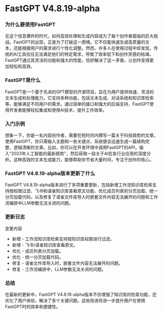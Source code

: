 # FastGPT V4.8.19-alpha
### 为什么要使用FastGPT

在这个信息爆炸的时代，如何高效处理和生成内容成为了每个创作者面临的巨大挑战。FastGPT的出现，正是为了打破这一困境。它不仅能快速生成高质量的文本，还能根据用户的需求进行个性化调整。然而，许多人在使用过程中却发现，传统的AI工具往往无法满足他们的特定需求，导致了效率低下和创作灵感的枯竭。FastGPT通过其灵活的功能和强大的性能，恰好解决了这一矛盾，让创作变得更加轻松和高效。

### FastGPT是什么

FastGPT是一个基于先进的GPT模型的开源项目，旨在为用户提供快速、灵活的文本生成和处理能力。它支持多种功能，包括文本生成、对话系统和知识库检索等，能够满足不同用户的需求。通过简单的接口和强大的后端支持，FastGPT使得开发者能够轻松集成和使用AI技术，提升工作效率。

### 入门示例

想象一下，你是一名内容创作者，需要在短时间内撰写一篇关于科技趋势的文章。使用FastGPT，你只需输入主题和一些关键点，系统便会迅速生成一篇结构完整、逻辑清晰的文章。比如，你可以在开发环境中调用FastGPT的API，输入“2023年人工智能的最新趋势”，然后获取一段关于AI在各行业应用的深度分析。这种高效的文本生成能力，能够帮助你节省大量时间，专注于创作的核心。

### FastGPT V4.8.19-alpha版本更新了什么

FastGPT V4.8.19-alpha版本进行了多项重要更新，包括新增工作流知识库检索支持按权限过滤、飞书和语雀知识库查看原文功能、优化成员列表的分页加载、统一分页加载代码，以及修复了语雀文件库导入时嵌套文件内容无法展开的问题和工作流编排中LLM参数无法关闭的问题。

### 更新日志

变更内容
- 新增 - 工作流知识库检索支持按知识库权限进行过滤。
- 新增 - 飞书/语雀知识库查看原文。
- 优化 - 成员列表分页加载。
- 优化 - 统一分页加载代码。
- 修复 - 语雀文件库导入时，嵌套文件内容无法展开的问题。
- 修复 - 工作流编排中，LLM参数无法关闭的问题。

### 总结

在最新的更新中，FastGPT V4.8.19-alpha版本不仅增强了知识库的检索功能，还优化了用户体验，解决了多个关键问题。这些改进将进一步提升用户在使用FastGPT时的效率和便捷性。